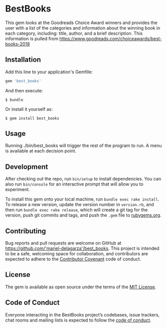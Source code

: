 # BestBooks

This gem looks at the Goodreads Choice Award winners and provides the user with a list of the categories and information about the winning book in each category, including: title, author, and a brief description. This information is pulled from https://www.goodreads.com/choiceawards/best-books-2018 

## Installation

Add this line to your application's Gemfile:

```ruby
gem 'best_books'
```

And then execute:

    $ bundle

Or install it yourself as:

    $ gem install best_books

## Usage

Running ./bin/best_books will trigger the rest of the program to run. A menu is available at each decision point.

## Development

After checking out the repo, run `bin/setup` to install dependencies. You can also run `bin/console` for an interactive prompt that will allow you to experiment.

To install this gem onto your local machine, run `bundle exec rake install`. To release a new version, update the version number in `version.rb`, and then run `bundle exec rake release`, which will create a git tag for the version, push git commits and tags, and push the `.gem` file to [rubygems.org](https://rubygems.org).

## Contributing

Bug reports and pull requests are welcome on GitHub at https://github.com/'mariel-delagarza'/best_books. This project is intended to be a safe, welcoming space for collaboration, and contributors are expected to adhere to the [Contributor Covenant](http://contributor-covenant.org) code of conduct.

## License

The gem is available as open source under the terms of the [MIT License](https://opensource.org/licenses/MIT).

## Code of Conduct

Everyone interacting in the BestBooks project’s codebases, issue trackers, chat rooms and mailing lists is expected to follow the [code of conduct](https://github.com/'mariel-delagarza'/best_books/blob/master/CODE_OF_CONDUCT.md).
